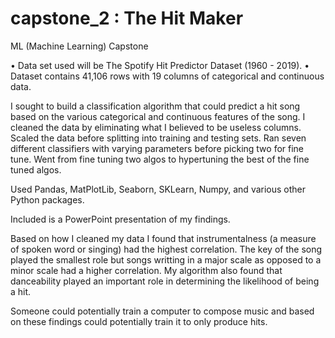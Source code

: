 # capstone_2 : The Hit Maker
ML (Machine Learning) Capstone

•	Data set used will be The Spotify Hit Predictor Dataset (1960 - 2019).
•	Dataset contains 41,106 rows with 19 columns of categorical and continuous data.

I sought to build a classification algorithm that could predict a hit song based on the various categorical and continuous features of the song.
I cleaned the data by eliminating what I believed to be useless columns.
Scaled the data before splitting into training and testing sets.
Ran seven different classifiers with varying parameters before picking two for fine tune. Went from fine tuning two algos to hypertuning the best of the fine tuned algos. 

Used Pandas, MatPlotLib, Seaborn, SKLearn, Numpy, and various other Python packages. 

Included is a PowerPoint presentation of my findings. 

Based on how I cleaned my data I found that instrumentalness (a measure of spoken word or singing) had the highest correlation. The key of the song played the smallest role but songs writting in a major scale as opposed to a minor scale had a higher correlation. My algorithm also found that danceability played an important role in determining the likelihood of being a hit. 

Someone could potentially train a computer to compose music and based on these findings could potentially train it to only produce hits. 
